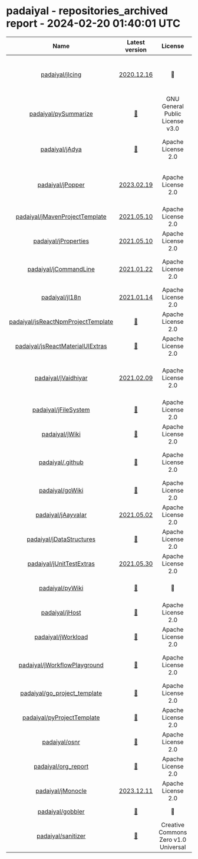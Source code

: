 
padaiyal - repositories_archived report - 2024-02-20 01:40:01 UTC
=================================================================
  

|Name|Latest version|License|Description|Language|Exposure|Supported?|Last Updated|Open Issues|
| :---: | :---: | :---: | :---: | :---: | :---: | :---: | :---: | :---: |
|[padaiyal/jIcing](https://github.com/padaiyal/jIcing)|[2020.12.16](https://github.com/padaiyal/jIcing/releases/tag/2020.12.16)|🤷‍|This repository consists of additional functionality that will be useful to any Java programmer,|Java|🌏|❌|2023-01-28T04:39:48Z|[24](https://github.com/padaiyal/jIcing/issues)|
|[padaiyal/pySummarize](https://github.com/padaiyal/pySummarize)|[🤷‍](None)|GNU General Public License v3.0|A commandline tool to summarize file data|Python|🌏|❌|2023-01-27T23:55:46Z|[2](https://github.com/padaiyal/pySummarize/issues)|
|[padaiyal/jAdya](https://github.com/padaiyal/jAdya)|[🤷‍](None)|Apache License 2.0|Library to deploy and manage docker images/containers via Java.|Java|🌏|❌|2023-01-28T00:31:10Z|[19](https://github.com/padaiyal/jAdya/issues)|
|[padaiyal/jPopper](https://github.com/padaiyal/jPopper)|[2023.02.19](https://github.com/padaiyal/jPopper/releases/tag/2023.02.19)|Apache License 2.0|A parent for Java maven projects with best practices and commonly used checks enforced. |Java|🌏|✅|2023-01-18T22:45:22Z|[6](https://github.com/padaiyal/jPopper/issues)|
|[padaiyal/jMavenProjectTemplate](https://github.com/padaiyal/jMavenProjectTemplate)|[2021.05.10](https://github.com/padaiyal/jMavenProjectTemplate/releases/tag/2021.05.10)|Apache License 2.0|A template for Java maven projects.|Java|🌏|✅|2022-01-01T03:03:46Z|[3](https://github.com/padaiyal/jMavenProjectTemplate/issues)|
|[padaiyal/jProperties](https://github.com/padaiyal/jProperties)|[2021.05.10](https://github.com/padaiyal/jProperties/releases/tag/2021.05.10)|Apache License 2.0|Load values from pre-specified property files.|Java|🌏|❌|2023-01-13T02:39:53Z|[1](https://github.com/padaiyal/jProperties/issues)|
|[padaiyal/jCommandLine](https://github.com/padaiyal/jCommandLine)|[2021.01.22](https://github.com/padaiyal/jCommandLine/releases/tag/2021.01.22)|Apache License 2.0|A library that can be used to execute commands in a shell or terminal.|Java|🌏|❌|2023-01-13T02:39:20Z|[0](https://github.com/padaiyal/jCommandLine/issues)|
|[padaiyal/jI18n](https://github.com/padaiyal/jI18n)|[2021.01.14](https://github.com/padaiyal/jI18n/releases/tag/2021.01.14)|Apache License 2.0|A library used for internationalizing strings|Java|🌏|❌|2023-01-13T02:40:37Z|[1](https://github.com/padaiyal/jI18n/issues)|
|[padaiyal/jsReactNpmProjectTemplate](https://github.com/padaiyal/jsReactNpmProjectTemplate)|[🤷‍](None)|Apache License 2.0|A template repository for react projects.|JavaScript|🌏|✅|2024-01-15T00:37:14Z|[27](https://github.com/padaiyal/jsReactNpmProjectTemplate/issues)|
|[padaiyal/jsReactMaterialUIExtras](https://github.com/padaiyal/jsReactMaterialUIExtras)|[🤷‍](None)|Apache License 2.0|Additional components for the React material UI.|JavaScript|🌏|✅|2024-01-15T00:37:33Z|[32](https://github.com/padaiyal/jsReactMaterialUIExtras/issues)|
|[padaiyal/jVaidhiyar](https://github.com/padaiyal/jVaidhiyar)|[2021.02.09](https://github.com/padaiyal/jVaidhiyar/releases/tag/2021.02.09)|Apache License 2.0|A library for retrieving JVM related resource usage and configuration information. |Java|🌏|❌|2023-01-13T02:41:12Z|[9](https://github.com/padaiyal/jVaidhiyar/issues)|
|[padaiyal/jFileSystem](https://github.com/padaiyal/jFileSystem)|[🤷‍](None)|Apache License 2.0|Library used for handling files|Java|🌏|❌|2023-01-13T02:40:24Z|[3](https://github.com/padaiyal/jFileSystem/issues)|
|[padaiyal/jWiki](https://github.com/padaiyal/jWiki)|[🤷‍](None)|Apache License 2.0|A wiki for java related information.|Java|🌏|✅|2021-10-22T13:34:08Z|[16](https://github.com/padaiyal/jWiki/issues)|
|[padaiyal/.github](https://github.com/padaiyal/.github)|[🤷‍](None)|Apache License 2.0|The default .github folder for all repositories in this organization.|None|🌏|✅|2023-02-09T16:14:42Z|[3](https://github.com/padaiyal/.github/issues)|
|[padaiyal/goWiki](https://github.com/padaiyal/goWiki)|[🤷‍](None)|Apache License 2.0|A knowledge repository for Golang.|Go|🌏|✅|2022-03-27T23:55:18Z|[0](https://github.com/padaiyal/goWiki/issues)|
|[padaiyal/jAayvalar](https://github.com/padaiyal/jAayvalar)|[2021.05.02](https://github.com/padaiyal/jAayvalar/releases/tag/2021.05.02)|Apache License 2.0|A java library for analyzing data.|Java|🌏|❌|2023-01-27T23:55:48Z|[16](https://github.com/padaiyal/jAayvalar/issues)|
|[padaiyal/jDataStructures](https://github.com/padaiyal/jDataStructures)|[🤷‍](None)|Apache License 2.0|None|Java|🌏|❌|2024-01-30T10:13:09Z|[9](https://github.com/padaiyal/jDataStructures/issues)|
|[padaiyal/jUnitTestExtras](https://github.com/padaiyal/jUnitTestExtras)|[2021.05.30](https://github.com/padaiyal/jUnitTestExtras/releases/tag/2021.05.30)|Apache License 2.0|Helper functions/annotations for JUnit tests|Java|🌏|❌|2023-01-13T02:37:49Z|[1](https://github.com/padaiyal/jUnitTestExtras/issues)|
|[padaiyal/pyWiki](https://github.com/padaiyal/pyWiki)|[🤷‍](None)|🤷‍|A collection of information related to python. |Python|🌏|✅|2022-06-02T00:51:11Z|[0](https://github.com/padaiyal/pyWiki/issues)|
|[padaiyal/jHost](https://github.com/padaiyal/jHost)|[🤷‍](None)|Apache License 2.0|Retrieves host related info.|Java|🌏|❌|2023-01-13T02:40:10Z|[16](https://github.com/padaiyal/jHost/issues)|
|[padaiyal/jWorkload](https://github.com/padaiyal/jWorkload)|[🤷‍](None)|Apache License 2.0|Generate memory, CPU and disk load.|Java|🌏|❌|2023-01-13T02:38:16Z|[4](https://github.com/padaiyal/jWorkload/issues)|
|[padaiyal/jWorkflowPlayground](https://github.com/padaiyal/jWorkflowPlayground)|[🤷‍](None)|Apache License 2.0|A repository for testing workflow actions used by other Java repos|Java|🌏|✅|2021-12-31T07:08:27Z|[0](https://github.com/padaiyal/jWorkflowPlayground/issues)|
|[padaiyal/go_project_template](https://github.com/padaiyal/go_project_template)|[🤷‍](None)|Apache License 2.0|None|Go|🌏|✅|2022-01-04T23:25:03Z|[0](https://github.com/padaiyal/go_project_template/issues)|
|[padaiyal/pyProjectTemplate](https://github.com/padaiyal/pyProjectTemplate)|[🤷‍](None)|Apache License 2.0|None|Python|🌏|✅|2022-01-14T00:59:36Z|[0](https://github.com/padaiyal/pyProjectTemplate/issues)|
|[padaiyal/osnr](https://github.com/padaiyal/osnr)|[🤷‍](None)|Apache License 2.0|One shot notification relay|Python|🌏|❌|2023-12-10T06:03:46Z|[7](https://github.com/padaiyal/osnr/issues)|
|[padaiyal/org_report](https://github.com/padaiyal/org_report)|[🤷‍](None)|Apache License 2.0|None|Python|🌏|✅|2024-01-15T00:37:24Z|[2](https://github.com/padaiyal/org_report/issues)|
|[padaiyal/jMonocle](https://github.com/padaiyal/jMonocle)|[2023.12.11](https://github.com/padaiyal/jMonocle/releases/tag/2023.12.11)|Apache License 2.0|A mono repo containing all the java libraries.|Java|🌏|✅|2024-01-15T00:37:41Z|[2](https://github.com/padaiyal/jMonocle/issues)|
|[padaiyal/gobbler](https://github.com/padaiyal/gobbler)|[🤷‍](None)|🤷‍|A tool for analyzing and processing data.|Go|🌏|✅|2024-01-15T00:37:48Z|[2](https://github.com/padaiyal/gobbler/issues)|
|[padaiyal/sanitizer](https://github.com/padaiyal/sanitizer)|[🤷‍](None)|Creative Commons Zero v1.0 Universal|Identify and sanitize sensitive information.|None|🌏|✅|2024-02-15T04:33:54Z|[5](https://github.com/padaiyal/sanitizer/issues)|
